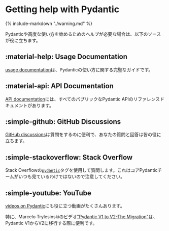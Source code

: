 # Getting help with Pydantic

{% include-markdown "./warning.md" %}

<!-- If you need help getting started with Pydantic or with advanced usage, the following sources may be useful. -->
Pydanticや高度な使い方を始めるためのヘルプが必要な場合は、以下のソースが役に立ちます。

## :material-help: Usage Documentation

<!-- [usage documentation](concepts/models.md) is the most complete guide on how to use Pydantic. -->
[usage documentation](concepts/models.md)は、Pydanticの使い方に関する完璧なガイドです。

## :material-api: API Documentation

<!-- The [API documentation](api/base_model.md) give reference docs for all public Pydantic APIs. -->
[API documentation](api/base_model.md)には、すべてのパブリックなPydantic APIのリファレンスドキュメントがあります。

## :simple-github: GitHub Discussions

<!-- [GitHub discussions](https://github.com/pydantic/pydantic/discussions) are useful for asking questions, your question and the answer will help everyone. -->
[GitHub discussions](https://GitHub.com/pydantic/pydantic/discussions)は質問をするのに便利で、あなたの質問と回答は皆の役に立ちます。

## :simple-stackoverflow: Stack Overflow

<!-- Use the [`pydantic`](https://stackoverflow.com/questions/tagged/pydantic) tag on Stack Overflow to ask questions, note this is not always monitored by the core Pydantic team. -->
Stack Overflowの[`pydantic`](https://stackoverflow.com/questions/tagged/pydantic)タグを使用して質問します。これはコアPydanticチームがいつも見ているわけではないので注意してください。

## :simple-youtube: YouTube

<!-- Youtube as lots of useful [videos on Pydantic](https://www.youtube.com/results?search_query=pydantic). -->
[videos on Pydantic](https://www.youtube.com/results?search_query=pydantic)にも役に立つ動画がたくさんあります。

<!-- In particular Marcelo Trylesinski's video ["Pydantic V1 to V2 - The Migration"](https://youtu.be/sD_xpYl4fPU) has helped people a lot when migrating from Pydantic V1 to V2. -->
特に、Marcelo Trylesinskiのビデオ["Pydantic V1 to V2-The Migration"](https://youtu.be/sD_xpYl4fPU)は、Pydantic V1からV2に移行する際に便利です。
